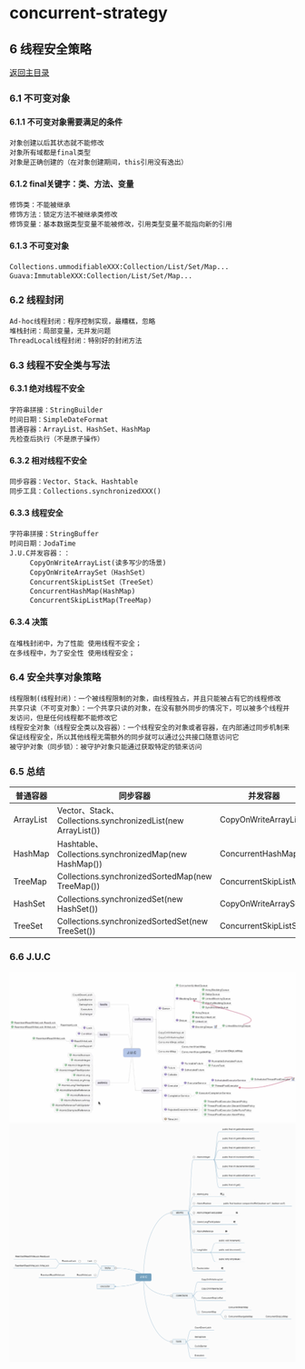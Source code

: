 # concurrent-strategy

## 6 线程安全策略
[返回主目录](../README.md)

### 6.1 不可变对象

#### 6.1.1 不可变对象需要满足的条件
    对象创建以后其状态就不能修改
    对象所有域都是final类型
    对象是正确创建的（在对象创建期间，this引用没有逸出）

#### 6.1.2 final关键字：类、方法、变量
    修饰类：不能被继承
    修饰方法：锁定方法不被继承类修改
    修饰变量：基本数据类型变量不能被修改，引用类型变量不能指向新的引用

#### 6.1.3 不可变对象
    Collections.ummodifiableXXX:Collection/List/Set/Map...
    Guava:ImmutableXXX:Collection/List/Set/Map...
    
### 6.2 线程封闭

    Ad-hoc线程封闭：程序控制实现，最糟糕，忽略
    堆栈封闭：局部变量，无并发问题
    ThreadLocal线程封闭：特别好的封闭方法
    
### 6.3 线程不安全类与写法

#### 6.3.1 绝对线程不安全
    字符串拼接：StringBuilder
    时间日期：SimpleDateFormat
    普通容器：ArrayList、HashSet、HashMap
    先检查后执行（不是原子操作）
#### 6.3.2 相对线程不安全
    同步容器：Vector、Stack、Hashtable
    同步工具：Collections.synchronizedXXX()
    
#### 6.3.3 线程安全
    字符串拼接：StringBuffer
    时间日期：JodaTime
    J.U.C并发容器：：
         CopyOnWriteArrayList(读多写少的场景)
         CopyOnWriteArraySet（HashSet）
         ConcurrentSkipListSet（TreeSet）
         ConcurrentHashMap(HashMap)
         ConcurrentSkipListMap(TreeMap)
    
#### 6.3.4 决策
    在堆栈封闭中，为了性能 使用线程不安全； 
    在多线程中，为了安全性 使用线程安全；

### 6.4 安全共享对象策略
    线程限制(线程封闭)：一个被线程限制的对象，由线程独占，并且只能被占有它的线程修改
    共享只读（不可变对象）：一个共享只读的对象，在没有额外同步的情况下，可以被多个线程并发访问，但是任何线程都不能修改它
    线程安全对象（线程安全类以及容器）：一个线程安全的对象或者容器，在内部通过同步机制来保证线程安全，所以其他线程无需额外的同步就可以通过公共接口随意访问它
    被守护对象（同步锁）：被守护对象只能通过获取特定的锁来访问
    
### 6.5 总结
普通容器 | 同步容器 | 并发容器
---|---|---
ArrayList | Vector、Stack、Collections.synchronizedList(new ArrayList()) | CopyOnWriteArrayList
HashMap | Hashtable、Collections.synchronizedMap(new HashMap()) | ConcurrentHashMap
TreeMap | Collections.synchronizedSortedMap(new TreeMap()) | ConcurrentSkipListMap
HashSet | Collections.synchronizedSet(new HashSet()) | CopyOnWriteArraySet
TreeSet | Collections.synchronizedSortedSet(new TreeSet()) | ConcurrentSkipListSet

### 6.6 J.U.C
![](src/main/resources/static/ConcurrencyApi.png)
![](src/main/resources/static/J.U.C.png)